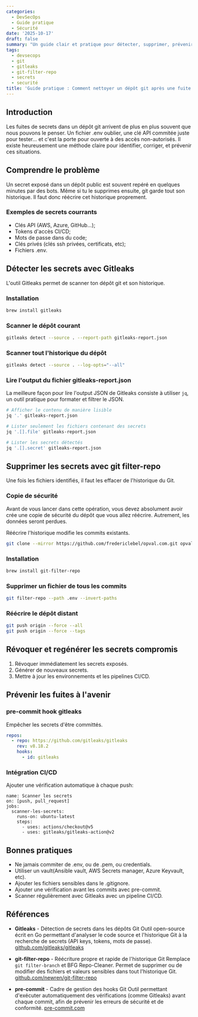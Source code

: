 ```yaml
---
categories:
  - DevSecOps
  - Guide pratique
  - Sécurité
date: '2025-10-17'
draft: false
summary: "Un guide clair et pratique pour détecter, supprimer, prévenir les fuites de secrets dans un dépôt git à l'aide de Gitleaks et git-filter-repo."
tags:
  - devsecops
  - git
  - gitleaks
  - git-filter-repo
  - secrets
  - securité
title: 'Guide pratique : Comment nettoyer un dépôt git après une fuite de secrets'
---
```


## Introduction

Les fuites de secrets dans un dépôt git arrivent de plus en plus souvent que nous pouvons le penser.
Un fichier .env oublier, une clé API commitée juste pour tester... et c'est la porte pour ouverte à des accès non-autorisés.
Il existe heureusement une méthode claire pour identifier, corriger, et prévenir ces situations.

## Comprendre le problème

Un secret exposé dans un dépôt public est souvent repéré en quelques minutes par des bots.
Même si tu le supprimes ensuite, git garde tout son historique. Il faut donc réécrire cet historique proprement.

### Exemples de secrets courrants

- Clés API (AWS, Azure, GitHub...);
- Tokens d'accès CI/CD;
- Mots de passe dans du code;
- Clés privés (clés ssh privées, certificats, etc);
- Fichiers .env.

## Détecter les secrets avec Gitleaks

L'outil Gitleaks permet de scanner ton dépôt git et son historique.

### Installation

```bash
brew install gitleaks
```

### Scanner le dépôt courant

```bash
gitleaks detect --source . --report-path gitleaks-report.json
```

### Scanner tout l'historique du dépôt

```bash
gitleaks detect --source . --log-opts="--all"
```
### Lire l'output du fichier gitleaks-report.json

La meilleure façon pour lire l'output JSON de Gitleaks consiste à utiliser `jq`, un outil pratique pour formater et filtrer le JSON.

```bash
# Afficher le contenu de manière lisible
jq '.' gitleaks-report.json

# Lister seulement les fichiers contenant des secrets
jq '.[].file' gitleaks-report.json

# Lister les secrets détectés
jq '.[].secret' gitleaks-report.json
```

## Supprimer les secrets avec git filter-repo

Une fois les fichiers identifiés, il faut les effacer de l'historique du Git.


### Copie de sécurité
Avant de vous lancer dans cette opération, vous devez absolument avoir crée une copie de sécurité du dépôt que vous allez réécrire. Autrement, les données seront perdues.

Réécrire l'historique modifie les commits existants.

```bash
git clone --mirror https://github.com/fredericlebel/opval.com.git opval.com-backup.git
```

### Installation

```bash
brew install git-filter-repo
```

### Supprimer un fichier de tous les commits

```bash
git filter-repo --path .env --invert-paths
```

### Réécrire le dépôt distant

```bash
git push origin --force --all
git push origin --force --tags
```

## Révoquer et regénérer les secrets compromis

1. Révoquer immédiatement les secrets exposés.
2. Générer de nouveaux secrets.
3. Mettre à jour les environnements et les pipelines CI/CD.

## Prévenir les fuites à l'avenir

### pre-commit hook gitleaks

Empêcher les secrets d'être committés.

```yaml
repos:
  - repo: https://github.com/gitleaks/gitleaks
    rev: v8.18.2
    hooks:
      - id: gitleaks

```

### Intégration CI/CD

Ajouter une vérification automatique à chaque push:

```
name: Scanner les secrets
on: [push, pull_request]
jobs:
  scanner-les-secrets:
    runs-on: ubuntu-latest
    steps:
      - uses: actions/checkout@v5
      - uses: gitleaks/gitleaks-action@v2
```

## Bonnes pratiques

- Ne jamais commiter de .env, ou de .pem, ou credentials.
- Utiliser un vault(Ansible vault, AWS Secrets manager, Azure Keyvault, etc).
- Ajouter les fichiers sensibles dans le .gitignore.
- Ajouter une vérification avant les commits avec pre-commit.
- Scanner régulièrement avec Gitleaks avec un pipeline CI/CD.

## Références

- **Gitleaks** - Détection de secrets dans les dépôts Git
  Outil open-source écrit en Go permettant d'analyser le code source et l'historique Git à la recherche de secrets (API keys, tokens, mots de passe).
  [github.com/gitleaks/gitleaks](https://github.com/gitleaks/gitleaks)

- **git-filter-repo** - Réécriture propre et rapide de l'historique Git
  Remplace `git filter-branch` et BFG Repo-Cleaner. Permet de supprimer ou de modifier des fichiers et valeurs sensibles dans tout l'historique Git.
  [github.com/newren/git-filter-repo](https://github.com/newren/git-filter-repo)

- **pre-commit** - Cadre de gestion des hooks Git
  Outil permettant d'exécuter automatiquement des vérifications (comme Gitleaks) avant chaque commit, afin de prévenir les erreurs de sécurité et de conformité.
  [pre-commit.com](https://pre-commit.com)
